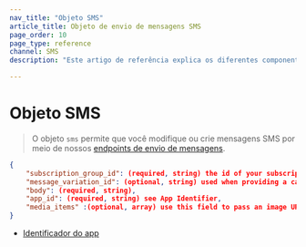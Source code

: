 ```yaml
---
nav_title: "Objeto SMS"
article_title: Objeto de envio de mensagens SMS
page_order: 10
page_type: reference
channel: SMS
description: "Este artigo de referência explica os diferentes componentes do objeto Braze SMS."

---
```

# Objeto SMS

> O objeto `sms` permite que você modifique ou crie mensagens SMS por meio de nossos [endpoints de envio de mensagens]({{site.baseurl}}/api/endpoints/messaging).

```json
{
    "subscription_group_id": (required, string) the id of your subscription group,
    "message_variation_id": (optional, string) used when providing a campaign_id to specify which message variation this message should be tracked under,
    "body": (required, string),
    "app_id": (required, string) see App Identifier,
    "media_items" :(optional, array) use this field to pass an image URL in an MMS to send an image with your message.    
}
```

- [Identificador do app]({{site.baseurl}}/api/identifier_types/)